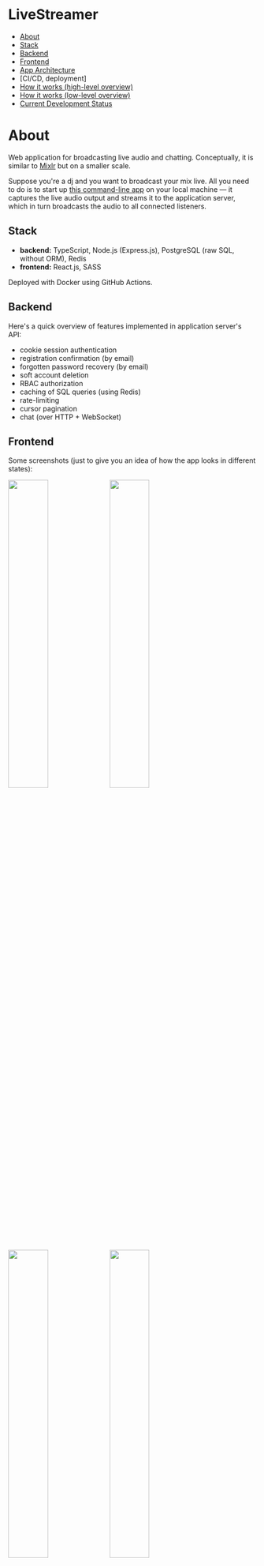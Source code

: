 # LiveStreamer

* [About](#about)
* [Stack](#stack)
* [Backend](#backend)
* [Frontend](#frontend)
* [App Architecture](#app-architecture)
* [CI/CD, deployment]
* [How it works (high-level overview)](#how-it-works-high-level-overview)
* [How it works (low-level overview)](#how-it-works-low-level-overview)
* [Current Development Status](#current-development-status)



# About

Web application for broadcasting live audio and chatting. Conceptually, it is similar to [Mixlr](http://mixlr.com) but on a smaller scale.

Suppose you're a dj and you want to broadcast your mix live. All you need to do is to start up [this command-line app](https://github.com/ponomarevandrey/live-streamer-source-client) on your local machine — it captures the live audio output and streams it to the application server, which in turn broadcasts the audio to all connected listeners.



## Stack

* **backend:** TypeScript, Node.js (Express.js), PostgreSQL (raw SQL, without ORM), Redis
* **frontend:** React.js, SASS

Deployed with Docker using GitHub Actions.



## Backend

Here's a quick overview of features implemented in application server's API:

* cookie session authentication
* registration confirmation (by email)
* forgotten password recovery (by email)
* soft account deletion
* RBAC authorization
* caching of SQL queries (using Redis)
* rate-limiting
* cursor pagination
* chat (over HTTP + WebSocket)



## Frontend

Some screenshots (just to give you an idea of how the app looks in different states):

<img src="./doc/ui-screenshots/01.png" width="40%">

<img src="./doc/ui-screenshots/02.png" width="40%">

<img src="./doc/ui-screenshots/03.png" width="40%">

<img src="./doc/ui-screenshots/04.png" width="40%">

<img src="./doc/ui-screenshots/05.png" width="40%">

<img src="./doc/ui-screenshots/06.png" width="40%">



## App Architecture

```
                                                        chat over WebSocket + HTTP
            auido stream over HTTPS/1.1           audio stream over HTTP WebSocket
 BROADCASTER -----------------------> || APP SERVER ---------------------------> LISTENERS
(HTTP client)       mp3, 128kbps      ||                   mp3, 128kbps        (React Client)
                                      ||
                              Nginx as reverse proxy
                          translating HTTPS/1.1 to HTTP/2
```

![](./doc/architecture.png)

> There is only one difference between development and production environment — the presence of `client` container:
>
> * in the dev environment, React app runs in a separate `client` container and is served by `webpack-dev-server`
> * in production, I don't use the `client` container but serve the React app directly with Nginx instead i.e. I put all Webpack output into the `nginx` container



## Deployment

The app is comprised of the three main parts:
* **Reverse proxy** (installed directly on VPS)
* **Frontend (React.js app)** (currently deployed manually)
* **Backend (Node.js app, PostgreSQL and Redis)** (currently deployed manually) 

### Manual Deployment

**Frontend** — to update frontend (React app), just run `livestreamer-frontend/build-and-deploy.sh` script.

**Backend** — to update backend (only `api` container i.e. Express.js app):

1. **Uncomment these lines *for each service* in `docker-compose.prod.yml`**
   ```yml
   build:
     context: ...
     dockerfile: ...
   ```
2. **Build production images of all services**
   ```shell
   cd livestreamer-backend
   docker-compose -f docker-compose.yml -f docker-compose.prod.yml build
   ```
3. **Comment out the lines we've uncommented at step 1 again**; otherwise when you'll have this files copied to your server and passed to `docker-compose up -f ...`, Compose will build images localy using Dockerfiles instead of pulling the images from Docker Hub. This eventually won't allow us to set up CI/CD with GitHub Actions.

4. **Authenticate to Docker Hub**
   ```shell
   docker login
   ```

5. **Push all images to Docker Hub**
   ```shell
   docker push ponomarevandrey/livestreamer-backend_api
   docker push ponomarevandrey/livestreamer-backend_redis
   docker push ponomarevandrey/livestreamer-backend_db
   ```
6. **SSH into VPS** and ... (refer my article on CI/CD, "Manual Deployment" section, from bullet point four and on).




## Database Schema

![](./doc/db-schema.png)



## How it works (high-level overview)

The app involves three parties: **source client (aka broadcaster)**, **Application Server** and **consuming client (aka listener(s))**:

* **source HTTP client (aka broadcaster)** (the app and its documentation are in the [separate repo](https://github.com/ponomarevandrey/live-streamer-source-client)) — it captures the audio output from OS and streams it to the app server using regular progressive HTTP streaming
* **application server** (this repo) — serves as audio streaming and chat server. It provides REST API used by both Source Client app and React.js client app. App server takes the incoming audio stream and passes it through to listeners.
* **consuming clients (aka listeners)**. React.js client-side app.



## How it works (low-level overview)

The application server is implemented as REST API and provides two main features of the app: audio broadcasting and chat.

0. To start streaming, the broadcaster should start the command line [Source Client app](https://github.com/ponomarevandrey/live-streamer-source-client) and log in to the application server. Authentication is implemented using a cookie session (stored in Redis).
1. When the broadcaster starts streaming, the Source Client app sends chunked audio stream in PUT request to `/stream` endpoint. Application server stores all live stream data (listener count, likes, etc.) in Redis.
2. Application server detects the start of the stream and sends a notification to the frontend over WebSocket.
3. On the client side, React receives WebSocket notification and switches into "LIVE" mode, displaying the stream status, timer, number of listeners online, and other data. When the user clicks the 'play' button, React fetches live audio using `GET /stream`.
4. During the stream, listeners can "like" the broadcast showing that they like the music by clicking the 'heart' button. After clicking, the button becomes inactive for 10 seconds. The API endpoint allowing to "like" the broadcast is rate limited, so if the client attempts to trick the app by sending multiple "like" requests directly to the API endpoint, Nginx will ban the client's IP for some time.
5. After the broadcast is finished, all stream data is saved from Redis to PostgreSQL. By default, the finished stream is hidden — it is not visible to listeners; only the user with broadcaster's permissions can log in and publish (make visible to everyone) the finished broadcasts. Broadcaster can also edit/update title, description, links, and other metadata of past broadcasts.
6. Broadcaster can schedule new broadcasts (this feature is currently supported only by API; React client doesn't provide an interface for this). To do this, the client should send the scheduled broadcast's title and start/end date, and time

All chat functionality, notifications as well as other real-time features are implemented over WebSocket + HTTP. Technically it is possible to implement everything solely over WebSocket, but it would end up in a pretty chaotic and unreliable client-server communication. So, to make the interaction more organized, I utilize both WebSocket and HTTP. For instance, this is how I implemented the chat:

1.  Client sends a chat message to REST API
2.  API saves the message to the database and returns 200 response to the sender.
3.  Then API broadcasts the saved message to all connected clients (except sender) over WebSocket.

    Thus we get the benefits of REST architecture and Websocket protocol at the same time. While WebSocket allows us to do everything in real-time, REST provides the structure and order in client-server communication.


## Current Development Status

* all of the essential features of the app server are implemented; the code needs some refactoring, but I decided not to touch anything until I write more unit tests
* yep, there are very few tests written overall; I'm currently working to fix this
* also, at the moment of writing, React client uses only a fraction of the existing API

